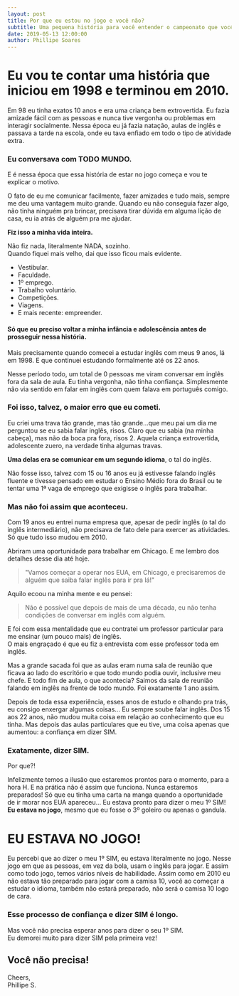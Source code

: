 ```yaml
---
layout: post
title: Por que eu estou no jogo e você não?
subtitle: Uma pequena história para você entender o campeonato que você está perdendo
date: 2019-05-13 12:00:00
author: Phillipe Soares
---
```

# Eu vou te contar uma história que iniciou em 1998 e terminou em 2010.

Em 98 eu tinha exatos 10 anos e era uma criança bem extrovertida. Eu fazia amizade fácil com as pessoas e nunca tive vergonha ou problemas em interagir socialmente. Nessa época eu já fazia natação, aulas de inglês e passava a tarde na escola, onde eu tava enfiado em todo o tipo de atividade extra.

### Eu conversava com TODO MUNDO.

E é nessa época que essa história de estar no jogo começa e vou te explicar o motivo.

O fato de eu me comunicar facilmente, fazer amizades e tudo mais, sempre me deu uma vantagem muito grande.
Quando eu não conseguia fazer algo, não tinha ninguém pra brincar, precisava tirar dúvida em alguma lição de casa, eu ia atrás de alguém pra me ajudar.

**Fiz isso a minha vida inteira.**

Não fiz nada, literalmente NADA, sozinho.  
Quando fiquei mais velho, dai que isso ficou mais evidente.

- Vestibular.
- Faculdade.
- 1º emprego.
- Trabalho voluntário.
- Competições.
- Viagens.
- E mais recente: empreender.

#### Só que eu preciso voltar a minha infância e adolescência antes de prosseguir nessa história.

Mais precisamente quando comecei a estudar inglês com meus 9 anos, lá em 1998.
E que continuei estudando formalmente até os 22 anos.

Nesse período todo, um total de 0 pessoas me viram conversar em inglês fora da sala de aula.
Eu tinha vergonha, não tinha confiança. Simplesmente não via sentido em falar em inglês com quem falava em português comigo.

### Foi isso, talvez, o maior erro que eu cometi.
Eu criei uma trava tão grande, mas tão grande…que meu pai um dia me perguntou se eu sabia falar inglês, risos.
Claro que eu sabia (na minha cabeça), mas não da boca pra fora, risos 2.
Aquela criança extrovertida, adolescente zuero, na verdade tinha algumas travas.  

**Uma delas era se comunicar em um segundo idioma**, o tal do inglês.

Não fosse isso, talvez com 15 ou 16 anos eu já estivesse falando inglês fluente e tivesse pensado em estudar o Ensino Médio fora do Brasil ou te tentar uma 1ª vaga de emprego que exigisse o inglês para trabalhar.

### Mas não foi assim que aconteceu.

Com 19 anos eu entrei numa empresa que, apesar de pedir inglês (o tal do inglês intermediário), não precisava de fato dele para exercer as atividades.
Só que tudo isso mudou em 2010.

Abriram uma oportunidade para trabalhar em Chicago. E me lembro dos detalhes desse dia até hoje.

> "Vamos começar a operar nos EUA, em Chicago, e precisaremos de alguém que saiba falar inglês para ir pra lá!"

Aquilo ecoou na minha mente e eu pensei:
> Não é possível que depois de mais de uma década, eu não tenha condições de conversar em inglês com alguém.

E foi com essa mentalidade que eu contratei um professor particular para me ensinar (um pouco mais) de inglês.  
O mais engraçado é que eu fiz a entrevista com esse professor toda em inglês.

Mas a grande sacada foi que as aulas eram numa sala de reunião que ficava ao lado do escritório e que todo mundo podia ouvir, inclusive meu chefe. E todo fim de aula, o que acontecia? Saimos da sala de reunião falando em inglês na frente de todo mundo. Foi exatamente 1 ano assim.

Depois de toda essa experiência, esses anos de estudo e olhando pra trás, eu consigo enxergar algumas coisas…
Eu sempre soube falar inglês. Dos 15 aos 22 anos, não mudou muita coisa em relação ao conhecimento que eu tinha.
Mas depois das aulas particulares que eu tive, uma coisa apenas que aumentou: a confiança em dizer SIM.

### Exatamente, dizer SIM.

Por que?!

Infelizmente temos a ilusão que estaremos prontos para o momento, para a hora H. E na prática não é assim que funciona. Nunca estaremos preparados! Só que eu tinha uma carta na manga quando a oportunidade de ir morar nos EUA apareceu… Eu estava pronto para dizer o meu 1º SIM! **Eu estava no jogo**, mesmo que eu fosse o 3º goleiro ou apenas o gandula.

# EU ESTAVA NO JOGO!

Eu percebi que ao dizer o meu 1º SIM, eu estava literalmente no jogo. Nesse jogo em que as pessoas, em vez da bola, usam o inglês para jogar. E assim como todo jogo, temos vários níveis de habilidade. Assim como em 2010 eu não estava tão preparado para jogar com a camisa 10, você ao começar a estudar o idioma, também não estará preparado, não será o camisa 10 logo de cara.

### Esse processo de confiança e dizer SIM é longo.

Mas você não precisa esperar anos para dizer o seu 1º SIM.  
Eu demorei muito para dizer SIM pela primeira vez!

## Você não precisa!

Cheers,  
Phillipe S.
